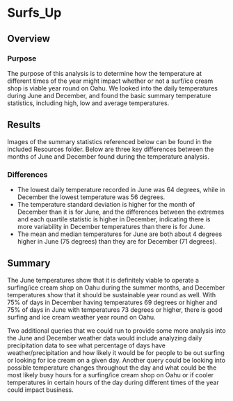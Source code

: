 # Surfs_Up
## Overview
### Purpose
The purpose of this analysis is to determine how the temperature at different times of the year might impact whether or not a surf/ice cream shop is viable year round on Oahu. We looked into the daily temperatures during June and December, and found the basic summary temperature statistics, including high, low and average temperatures.

## Results
Images of the summary statistics referenced below can be found in the included Resources folder. Below are three key differences between the months of June and December found during the temperature analysis.

### Differences
- The lowest daily temperature recorded in June was 64 degrees, while in December the lowest temperature was 56 degrees.
- The temperature standard deviation is higher for the month of December than it is for June, and the differences between the extremes and each quartile statistic is higher in December, indicating there is more variability in December temperatures than there is for June.
- The mean and median temperatures for June are both about 4 degrees higher in June (75 degrees) than they are for December (71 degrees).

## Summary
The June temperatures show that it is definitely viable to operate a surfing/ice cream shop on Oahu during the summer months, and December temperatures show that it should be sustainable year round as well. With 75% of days in December having temperatures 69 degrees or higher and 75% of days in June with temperatures 73 degrees or higher, there is good surfing and ice cream weather year round on Oahu.

Two additional queries that we could run to provide some more analysis into the June and December weather data would include analyzing daily precipitation data to see what percentage of days have weather/precipitation and how likely it would be for people to be out surfing or looking for ice cream on a given day. Another query could be looking into possible temperature changes throughout the day and what could be the most likely busy hours for a surfing/ice cream shop on Oahu or if cooler temperatures in certain hours of the day during different times of the year could impact business.
